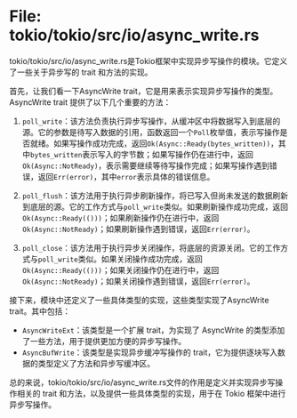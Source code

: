 # File: tokio/tokio/src/io/async_write.rs

tokio/tokio/src/io/async_write.rs是Tokio框架中实现异步写操作的模块。它定义了一些关于异步写的 trait 和方法的实现。

首先，让我们看一下AsyncWrite trait，它是用来表示实现异步写操作的类型。AsyncWrite trait 提供了以下几个重要的方法：

1. `poll_write`：该方法负责执行异步写操作，从缓冲区中将数据写入到底层的源。它的参数是待写入数据的引用，函数返回一个`Poll`枚举值，表示写操作是否就绪。如果写操作成功完成，返回`Ok(Async::Ready(bytes_written))`，其中`bytes_written`表示写入的字节数；如果写操作仍在进行中，返回`Ok(Async::NotReady)`，表示需要继续等待写操作完成；如果写操作遇到错误，返回`Err(error)`，其中`error`表示具体的错误信息。

2. `poll_flush`：该方法用于执行异步刷新操作，将已写入但尚未发送的数据刷新到底层的源。它的工作方式与`poll_write`类似。如果刷新操作成功完成，返回`Ok(Async::Ready(()))`；如果刷新操作仍在进行中，返回`Ok(Async::NotReady)`；如果刷新操作遇到错误，返回`Err(error)`。

3. `poll_close`：该方法用于执行异步关闭操作，将底层的资源关闭。它的工作方式与`poll_write`类似。如果关闭操作成功完成，返回`Ok(Async::Ready(()))`；如果关闭操作仍在进行中，返回`Ok(Async::NotReady)`；如果关闭操作遇到错误，返回`Err(error)`。

接下来，模块中还定义了一些具体类型的实现，这些类型实现了AsyncWrite trait。其中包括：

- `AsyncWriteExt`：该类型是一个扩展 trait，为实现了 AsyncWrite 的类型添加了一些方法，用于提供更加方便的异步写操作。
- `AsyncBufWrite`：该类型是实现异步缓冲写操作的 trait，它为提供逐块写入数据的类型定义了方法和异步写缓冲区。

总的来说，tokio/tokio/src/io/async_write.rs文件的作用是定义并实现异步写操作相关的 trait 和方法，以及提供一些具体类型的实现，用于在 Tokio 框架中进行异步写操作。

